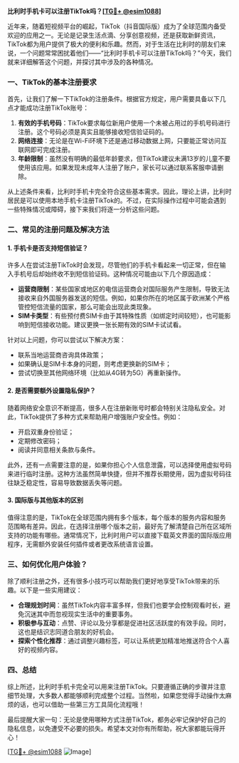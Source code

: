 **比利时手机卡可以注册TikTok吗？[[TG💪+ @esim1088](https://t.me/s/esim1088)]**

近年来，随着短视频平台的崛起，TikTok（抖音国际版）成为了全球范围内备受欢迎的应用之一。无论是记录生活点滴、分享创意视频，还是获取新鲜资讯，TikTok都为用户提供了极大的便利和乐趣。然而，对于生活在比利时的朋友们来说，一个问题常常困扰着他们——“比利时手机卡可以注册TikTok吗？”今天，我们就来详细解答这个问题，并探讨其中涉及的各种情况。

### 一、TikTok的基本注册要求

首先，让我们了解一下TikTok的注册条件。根据官方规定，用户需要具备以下几点才能成功注册TikTok账号：

1. **有效的手机号码**：TikTok要求每位新用户使用一个未被占用过的手机号码进行注册。这个号码必须是真实且能够接收短信验证码的。
2. **网络连接**：无论是在Wi-Fi环境下还是通过移动数据上网，只要能正常访问互联网即可完成注册。
3. **年龄限制**：虽然没有明确的最低年龄要求，但TikTok建议未满13岁的儿童不要使用该应用。如果发现未成年人注册了账户，家长可以通过联系客服申请删除。

从上述条件来看，比利时手机卡完全符合这些基本需求。因此，理论上讲，比利时居民是可以使用本地手机卡注册TikTok的。不过，在实际操作过程中可能会遇到一些特殊情况或障碍，接下来我们将逐一分析这些问题。

### 二、常见的注册问题及解决方法

#### 1. 手机卡是否支持短信验证？

许多人在尝试注册TikTok时会发现，尽管他们的手机卡看起来一切正常，但在输入手机号后却始终收不到短信验证码。这种情况可能由以下几个原因造成：

- **运营商限制**：某些国家或地区的电信运营商会对国际服务产生限制，导致无法接收来自外国服务器发送的短信。例如，如果你所在的地区属于欧洲某个严格管控短信流量的国家，那么可能会出现此类现象。
- **SIM卡类型**：有些预付费SIM卡由于其特殊性质（如绑定时间较短），也可能影响到短信接收功能。建议更换一张长期有效的SIM卡试试看。

针对以上问题，你可以尝试以下解决方案：

- 联系当地运营商咨询具体政策；
- 如果确认是SIM卡本身的问题，则考虑更换新的SIM卡；
- 尝试切换至其他网络环境（比如从4G转为5G）再重新操作。

#### 2. 是否需要额外设置隐私保护？

随着网络安全意识不断提高，很多人在注册新账号时都会特别关注隐私安全。对此，TikTok提供了多种方式来帮助用户增强账户安全性。例如：

- 开启双重身份验证；
- 定期修改密码；
- 阅读并同意相关条款与条件。

此外，还有一点需要注意的是，如果你担心个人信息泄露，可以选择使用虚拟号码来进行临时注册。这种方法虽然简单快捷，但并不推荐长期使用，因为虚拟号码往往缺乏稳定性，容易导致数据丢失等问题。

#### 3. 国际版与其他版本的区别

值得注意的是，TikTok在全球范围内拥有多个版本，每个版本的服务内容和服务范围略有差异。因此，在选择注册哪个版本之前，最好先了解清楚自己所在区域所支持的功能有哪些。通常情况下，比利时用户可以直接下载英文界面的国际版应用程序，无需额外安装任何插件或者更改系统语言设置。

### 三、如何优化用户体验？

除了顺利注册之外，还有很多小技巧可以帮助我们更好地享受TikTok带来的乐趣。以下是一些实用建议：

- **合理规划时间**：虽然TikTok内容丰富多样，但我们也要学会控制观看时长，避免沉迷其中而忽视现实生活中的重要事务。
- **积极参与互动**：点赞、评论以及分享都是促进社区活跃度的有效手段。同时，这也是结识志同道合朋友的好机会。
- **探索个性化推荐**：通过调整兴趣标签，可以让系统更加精准地推送符合个人喜好的视频内容。

### 四、总结

综上所述，比利时手机卡完全可以用来注册TikTok。只要遵循正确的步骤并注意细节处理，大多数人都能够顺利完成整个过程。当然啦，如果您觉得手动操作太麻烦的话，也可以借助一些第三方工具简化流程哦！

最后提醒大家一句：无论是使用哪种方式注册TikTok，都务必牢记保护好自己的隐私信息，以免遭受不必要的损失。希望本文对你有所帮助，祝大家都能玩得开心！

[[TG💪+ @esim1088](https://t.me/s/esim1088) ![Image](https://i.postimg.cc/4NQfJmqS/Snipaste-2025-05-13-00-14-12.png)]